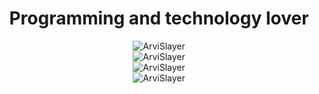<div align="center">
  <h1>Programming and technology lover </h1>  
  <img src="https://github-readme-stats.vercel.app/api?username=ArviSlayer&show_icons=true&locale=en&theme=dark&hide_border=true&cache_seconds=1800&icon_color=00ffff&text_color=61dafb&title_color=00ffff" alt="ArviSlayer" />
  <br>
  <img src="https://github-readme-streak-stats.herokuapp.com/?user=ArviSlayer&theme=dark&hide_border=true" alt="ArviSlayer" />
  <br>
  <img src="https://github-readme-stats.vercel.app/api/top-langs?username=ArviSlayer&hide=css&layout=compact&theme=dark&hide_border=true&cache_seconds=1800" alt="ArviSlayer" />
  <br>
  <img src="https://komarev.com/ghpvc/?username=ArviSlayer&label=Sayfa%20görüntülenme&color=0e75b6&style=flat-square" alt="ArviSlayer" />
</div>

